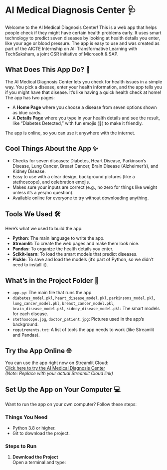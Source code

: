 # AI Medical Diagnosis Center 🩺

Welcome to the AI Medical Diagnosis Center! This is a web app that helps people check if they might have certain health problems early. It uses smart technology to predict seven diseases by looking at health details you enter, like your age or blood pressure. The app is easy to use and was created as part of the AICTE Internship on AI: Transformative Learning with TechSaksham, a joint CSR initiative of Microsoft & SAP.

## What Does This App Do? 🌟

The AI Medical Diagnosis Center lets you check for health issues in a simple way. You pick a disease, enter your health information, and the app tells you if you might have that disease. It’s like having a quick health check at home! The app has two pages:
- A **Home Page** where you choose a disease from seven options shown as blue cards.
- A **Details Page** where you type in your health details and see the result, like “Diabetes Detected,” with fun emojis (🎉) to make it friendly.

The app is online, so you can use it anywhere with the internet.

## Cool Things About the App ✨

- Checks for seven diseases: Diabetes, Heart Disease, Parkinson’s Disease, Lung Cancer, Breast Cancer, Brain Disease (Alzheimer’s), and Kidney Disease.
- Easy to use with a clear design, background pictures (like a stethoscope), and celebration emojis.
- Makes sure your inputs are correct (e.g., no zero for things like weight unless it’s a yes/no question).
- Available online for everyone to try without downloading anything.

## Tools We Used 🛠️

Here’s what we used to build the app:
- **Python**: The main language to write the app.
- **Streamlit**: To create the web pages and make them look nice.
- **Pandas**: To organize the health details you enter.
- **Scikit-learn**: To load the smart models that predict diseases.
- **Pickle**: To save and load the models (it’s part of Python, so we didn’t need to install it).

## What’s in the Project Folder 📂

- `app.py`: The main file that runs the app.
- `diabetes_model.pkl`, `heart_disease_model.pkl`, `parkinsons_model.pkl`, `lung_cancer_model.pkl`, `breast_cancer_model.pkl`, `brain_disease_model.pkl`, `kidney_disease_model.pkl`: The smart models for each disease.
- `stethoscope.jpg`, `doctor_patient.jpg`: Pictures used in the app’s background.
- `requirements.txt`: A list of tools the app needs to work (like Streamlit and Pandas).

## Try the App Online 🌐

You can use the app right now on Streamlit Cloud:  
[Click here to try the AI Medical Diagnosis Center](https://<your-app-name>.streamlit.app)  
*(Note: Replace with your actual Streamlit Cloud link)*

## Set Up the App on Your Computer 💻

Want to run the app on your own computer? Follow these steps:

### Things You Need
- Python 3.8 or higher.
- Git to download the project.

### Steps to Run
1. **Download the Project**  
   Open a terminal and type:  
